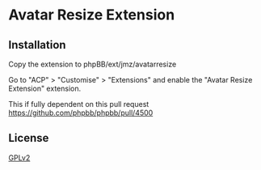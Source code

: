 # Avatar Resize Extension

## Installation

Copy the extension to phpBB/ext/jmz/avatarresize

Go to "ACP" > "Customise" > "Extensions" and enable the "Avatar Resize Extension" extension.

This if fully dependent on this pull request https://github.com/phpbb/phpbb/pull/4500

## License

[GPLv2](license.txt)
